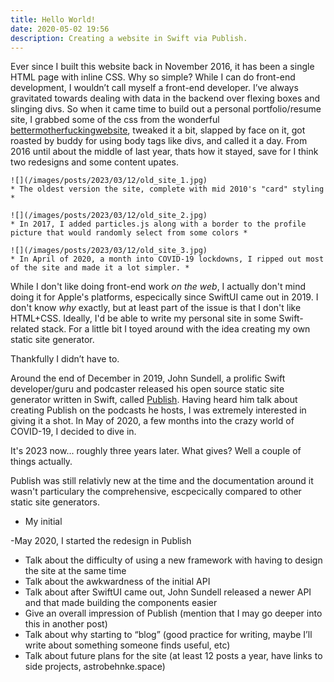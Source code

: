 ```yaml
---
title: Hello World!
date: 2020-05-02 19:56
description: Creating a website in Swift via Publish.
---
```


Ever since I built this website back in November 2016, it has been a single HTML page with inline CSS. Why so simple? While I can do front-end development, I wouldn’t call myself a front-end developer. I’ve always gravitated towards dealing with data in the backend over flexing boxes and slinging divs. So when it came time to build out a personal portfolio/resume site, I grabbed some of the css from the wonderful [bettermotherfuckingwebsite](http://bettermotherfuckingwebsite.com), tweaked it a bit, slapped by face on it, got roasted by buddy for using body tags like divs, and called it a day. From 2016 until about the middle of last year, thats how it stayed, save for I think two redesigns and some content upates.
    
    
    ![](/images/posts/2023/03/12/old_site_1.jpg)
    * The oldest version the site, complete with mid 2010's "card" styling *
    
    ![](/images/posts/2023/03/12/old_site_2.jpg)
    * In 2017, I added particles.js along with a border to the profile picture that would randomly select from some colors *
    
    ![](/images/posts/2023/03/12/old_site_3.jpg)
    * In April of 2020, a month into COVID-19 lockdowns, I ripped out most of the site and made it a lot simpler. *
    

While I don't like doing front-end work *on the web*, I actually don't mind doing it for Apple's platforms, especically since SwiftUI came out in 2019. I don't know *why* exactly, but at least part of the issue is that I don't like HTML+CSS. Ideally, I'd be able to write my personal site in some Swift-related stack. For a little bit I toyed around with the idea creating my own static site generator. 

Thankfully I didn’t have to.

Around the end of December in 2019, John Sundell, a prolific Swift developer/guru and podcaster released his open source static site generator written in Swift, called [Publish](https://github.com/johnsundell/publish). Having heard him talk about creating Publish on the podcasts he hosts, I was extremely interested in giving it a shot. In May of 2020, a few months into the crazy world of COVID-19, I decided to dive in.

It's 2023 now... roughly three years later. What gives? Well a couple of things actually. 

Publish was still relativly new at the time and the documentation around it wasn't particulary the comprehensive, escpecically compared to other static site generators. 

- My initial 

-May 2020, I started the redesign in Publish  

- Talk about the difficulty of using a new framework with having to design the site at the same time
- Talk about the awkwardness of the initial API
- Talk about after SwiftUI came out, John Sundell released a newer API and that made building the components easier
- Give an overall impression of Publish (mention that I may go deeper into this in another post)
- Talk about why starting to “blog” (good practice for writing, maybe I’ll write about something someone finds useful, etc)
- Talk about future plans for the site (at least 12 posts a year, have links to side projects, astrobehnke.space)

